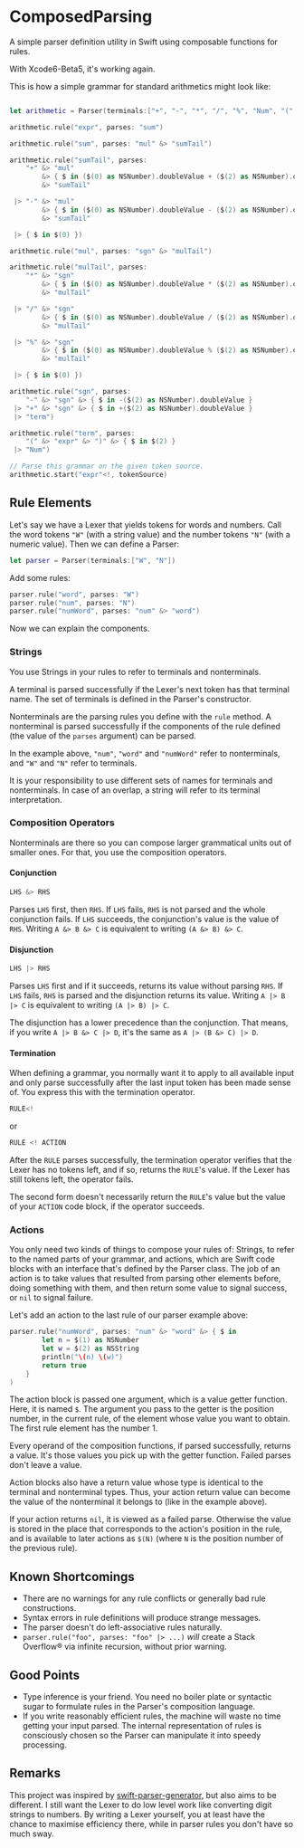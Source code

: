 ComposedParsing
===============

A simple parser definition utility in Swift using composable functions for rules.

With Xcode6-Beta5, it's working again.

This is how a simple grammar for standard arithmetics might look like:

```swift

let arithmetic = Parser(terminals:["+", "-", "*", "/", "%", "Num", "(", ")"])

arithmetic.rule("expr", parses: "sum")

arithmetic.rule("sum", parses: "mul" &> "sumTail")

arithmetic.rule("sumTail", parses:
    "+" &> "mul"
        &> { $ in ($(0) as NSNumber).doubleValue + ($(2) as NSNumber).doubleValue }
        &> "sumTail"

 |> "-" &> "mul"
        &> { $ in ($(0) as NSNumber).doubleValue - ($(2) as NSNumber).doubleValue }
        &> "sumTail"

 |> { $ in $(0) })

arithmetic.rule("mul", parses: "sgn" &> "mulTail")

arithmetic.rule("mulTail", parses:
    "*" &> "sgn"
        &> { $ in ($(0) as NSNumber).doubleValue * ($(2) as NSNumber).doubleValue }
        &> "mulTail"

 |> "/" &> "sgn"
        &> { $ in ($(0) as NSNumber).doubleValue / ($(2) as NSNumber).doubleValue }
        &> "mulTail"

 |> "%" &> "sgn"
        &> { $ in ($(0) as NSNumber).doubleValue % ($(2) as NSNumber).doubleValue }
        &> "mulTail"

 |> { $ in $(0) })

arithmetic.rule("sgn", parses:
    "-" &> "sgn" &> { $ in -($(2) as NSNumber).doubleValue }
 |> "+" &> "sgn" &> { $ in +($(2) as NSNumber).doubleValue }
 |> "term")

arithmetic.rule("term", parses:
    "(" &> "expr" &> ")" &> { $ in $(2) }
 |> "Num")

// Parse this grammar on the given token source.
arithmetic.start("expr"<!, tokenSource)
```

## Rule Elements

Let's say we have a Lexer that yields tokens for words and numbers.  Call the word tokens `"W"` (with a string value) and the number tokens `"N"` (with a numeric value).  Then we can define a Parser:

```swift
let parser = Parser(terminals:["W", "N"])
```

Add some rules:

```swift
parser.rule("word", parses: "W")
parser.rule("num", parses: "N")
parser.rule("numWord", parses: "num" &> "word")
```

Now we can explain the components.

### Strings

You use Strings in your rules to refer to terminals and nonterminals.

A terminal is parsed successfully if the Lexer's next token has that terminal name.  The set of terminals is defined in the Parser's constructor.

Nonterminals are the parsing rules you define with the `rule` method.  A nonterminal is parsed successfully if the components of the rule defined (the value of the `parses` argument) can be parsed.

In the example above, `"num"`, `"word"` and `"numWord"` refer to nonterminals, and `"W"` and `"N"` refer to terminals.

It is your responsibility to use different sets of names for terminals and nonterminals.  In case of an overlap, a string will refer to its terminal interpretation.

### Composition Operators

Nonterminals are there so you can compose larger grammatical units out of smaller ones.  For that, you use the composition operators.

#### Conjunction
```swift
LHS &> RHS
```
Parses `LHS` first, then `RHS`.  If `LHS` fails, `RHS` is not parsed and the whole conjunction fails.  If `LHS` succeeds, the conjunction's value is the value of `RHS`.  Writing `A &> B &> C` is equivalent to writing `(A &> B) &> C`.

#### Disjunction
```swift
LHS |> RHS
```
Parses `LHS` first and if it succeeds, returns its value without parsing `RHS`.  If `LHS` fails, `RHS` is parsed and the disjunction returns its value.  Writing `A |> B |> C` is equivalent to writing `(A |> B) |> C`.

The disjunction has a lower precedence than the conjunction.  That means, if you write `A |> B &> C |> D`, it's the same as `A |> (B &> C) |> D`.

#### Termination

When defining a grammar, you normally want it to apply to all available input and only parse successfully after the last input token has been made sense of.  You express this with the termination operator.

```swift
RULE<!
```
or

```swift
RULE <! ACTION
```

After the `RULE` parses successfully, the termination operator verifies that the Lexer has no tokens left, and if so, returns the `RULE`'s value.  If the Lexer has still tokens left, the operator fails.

The second form doesn't necessarily return the `RULE`'s value but the value of your `ACTION` code block, if the operator succeeds.

### Actions

You only need two kinds of things to compose your rules of: Strings, to refer to the named parts of your grammar, and actions, which are Swift code blocks with an interface that's defined by the Parser class.  The job of an action is to take values that resulted from parsing other elements before, doing something with them, and then return some value to signal success, or `nil` to signal failure.

Let's add an action to the last rule of our parser example above:

```swift
parser.rule("numWord", parses: "num" &> "word" &> { $ in
		let n = $(1) as NSNumber
		let w = $(2) as NSString
		println("\(n) \(w)")
		return true
	})
```

The action block is passed one argument, which is a value getter function.  Here, it is named `$`.  The argument you pass to the getter is the position number, in the current rule, of the element whose value you want to obtain.  The first rule element has the number 1.

Every operand of the composition functions, if parsed successfully, returns a value.  It's those values you pick up with the getter function.  Failed parses don't leave a value.

Action blocks also have a return value whose type is identical to the terminal and nonterminal types.  Thus, your action return value can become the value of the nonterminal it belongs to (like in the example above).

If your action returns `nil`, it is viewed as a failed parse.  Otherwise the value is stored in the place that corresponds to the action's position in the rule, and is available to later actions as `$(N)` (where `N` is the position number of the previous rule).

## Known Shortcomings

- There are no warnings for any rule conflicts or generally bad rule constructions.
- Syntax errors in rule definitions will produce strange messages.
- The parser doesn't do left-associative rules naturally.
- `parser.rule("foo", parses: "foo" |> ...)` *will* create a Stack Overflow® via infinite recursion, without prior warning.

## Good Points

- Type inference is your friend.  You need no boiler plate or syntactic sugar to formulate rules in the Parser's composition language.
- If you write reasonably efficient rules, the machine will waste no time getting your input parsed.  The internal representation of rules is consciously chosen so the Parser can manipulate it into speedy processing.

## Remarks

This project was inspired by  [swift-parser-generator](https://github.com/dparnell/swift-parser-generator), but also aims to be different.  I still want the Lexer to do low level work like converting digit strings to numbers.  By writing a Lexer yourself, you at least have the chance to maximise efficiency there, while in parser rules you don't have so much sway.
